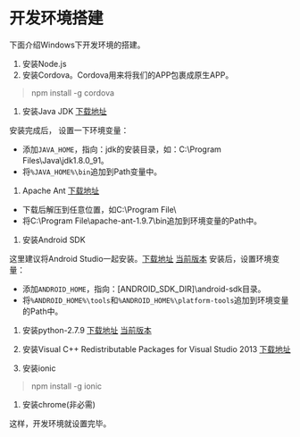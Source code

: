 #  开发环境搭建

下面介绍Windows下开发环境的搭建。

1. 安装Node.js
1. 安装Cordova。Cordova用来将我们的APP包裹成原生APP。

 > npm install -g cordova

1. 安装Java JDK [下载地址](http://www.oracle.com/technetwork/java/javase/downloads/jdk8-downloads-2133151.html)

 安装完成后， 设置一下环境变量：

 - 添加`JAVA_HOME`，指向：jdk的安装目录，如：C:\Program Files\Java\jdk1.8.0_91。
 - 将`%JAVA_HOME%\bin`追加到Path变量中。

1. Apache Ant [下载地址](http://ftp.tsukuba.wide.ad.jp/software/apache//ant/binaries/apache-ant-1.9.7-bin.zip)

 - 下载后解压到任意位置，如C:\Program File\
 - 将C:\Program File\apache-ant-1.9.7\bin追加到环境变量的Path中。

1. 安装Android SDK

 这里建议将Android Studio一起安装。[下载地址](http://developer.android.com/sdk/index.html) [当前版本](https://dl.google.com/dl/android/studio/install/2.1.0.9/android-studio-bundle-143.2790544-windows.exe)
  安装后，设置环境变量：
  - 添加`ANDROID_HOME`，指向：[ANDROID_SDK_DIR]\android-sdk目录。
  - 将`%ANDROID_HOME%\tools`和`%ANDROID_HOME%\platform-tools`追加到环境变量的Path中。

1. 安装python-2.7.9 [下载地址](https://www.python.org/downloads/) [当前版本](https://www.python.org/ftp/python/3.5.1/python-3.5.1.exe)

1. 安装Visual C++ Redistributable Packages for Visual Studio 2013 [下载地址](https://www.microsoft.com/zh-CN/download/details.aspx?id=40784)

1. 安装ionic

 > npm install -g ionic

1. 安装chrome(非必需)

这样，开发环境就设置完毕。
